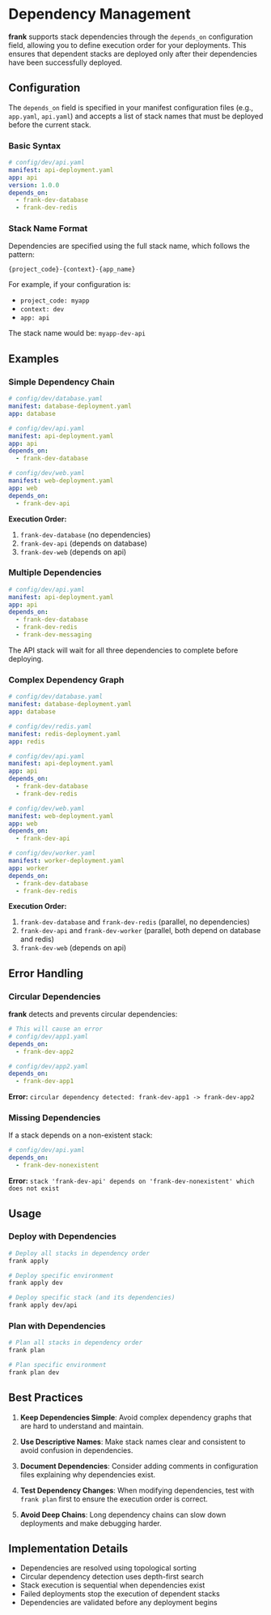 # Dependency Management

**frank** supports stack dependencies through the `depends_on` configuration field, allowing you to define execution order for your deployments. This ensures that dependent stacks are deployed only after their dependencies have been successfully deployed.

## Configuration

The `depends_on` field is specified in your manifest configuration files (e.g., `app.yaml`, `api.yaml`) and accepts a list of stack names that must be deployed before the current stack.

### Basic Syntax

```yaml
# config/dev/api.yaml
manifest: api-deployment.yaml
app: api
version: 1.0.0
depends_on:
  - frank-dev-database
  - frank-dev-redis
```

### Stack Name Format

Dependencies are specified using the full stack name, which follows the pattern:
```
{project_code}-{context}-{app_name}
```

For example, if your configuration is:
- `project_code: myapp`
- `context: dev`
- `app: api`

The stack name would be: `myapp-dev-api`

## Examples

### Simple Dependency Chain

```yaml
# config/dev/database.yaml
manifest: database-deployment.yaml
app: database

# config/dev/api.yaml
manifest: api-deployment.yaml
app: api
depends_on:
  - frank-dev-database

# config/dev/web.yaml
manifest: web-deployment.yaml
app: web
depends_on:
  - frank-dev-api
```

**Execution Order:**
1. `frank-dev-database` (no dependencies)
2. `frank-dev-api` (depends on database)
3. `frank-dev-web` (depends on api)

### Multiple Dependencies

```yaml
# config/dev/api.yaml
manifest: api-deployment.yaml
app: api
depends_on:
  - frank-dev-database
  - frank-dev-redis
  - frank-dev-messaging
```

The API stack will wait for all three dependencies to complete before deploying.

### Complex Dependency Graph

```yaml
# config/dev/database.yaml
manifest: database-deployment.yaml
app: database

# config/dev/redis.yaml
manifest: redis-deployment.yaml
app: redis

# config/dev/api.yaml
manifest: api-deployment.yaml
app: api
depends_on:
  - frank-dev-database
  - frank-dev-redis

# config/dev/web.yaml
manifest: web-deployment.yaml
app: web
depends_on:
  - frank-dev-api

# config/dev/worker.yaml
manifest: worker-deployment.yaml
app: worker
depends_on:
  - frank-dev-database
  - frank-dev-redis
```

**Execution Order:**
1. `frank-dev-database` and `frank-dev-redis` (parallel, no dependencies)
2. `frank-dev-api` and `frank-dev-worker` (parallel, both depend on database and redis)
3. `frank-dev-web` (depends on api)

## Error Handling

### Circular Dependencies

**frank** detects and prevents circular dependencies:

```yaml
# This will cause an error
# config/dev/app1.yaml
depends_on:
  - frank-dev-app2

# config/dev/app2.yaml
depends_on:
  - frank-dev-app1
```

**Error:** `circular dependency detected: frank-dev-app1 -> frank-dev-app2`

### Missing Dependencies

If a stack depends on a non-existent stack:

```yaml
# config/dev/api.yaml
depends_on:
  - frank-dev-nonexistent
```

**Error:** `stack 'frank-dev-api' depends on 'frank-dev-nonexistent' which does not exist`

## Usage

### Deploy with Dependencies

```bash
# Deploy all stacks in dependency order
frank apply

# Deploy specific environment
frank apply dev

# Deploy specific stack (and its dependencies)
frank apply dev/api
```

### Plan with Dependencies

```bash
# Plan all stacks in dependency order
frank plan

# Plan specific environment
frank plan dev
```

## Best Practices

1. **Keep Dependencies Simple**: Avoid complex dependency graphs that are hard to understand and maintain.

2. **Use Descriptive Names**: Make stack names clear and consistent to avoid confusion in dependencies.

3. **Document Dependencies**: Consider adding comments in configuration files explaining why dependencies exist.

4. **Test Dependency Changes**: When modifying dependencies, test with `frank plan` first to ensure the execution order is correct.

5. **Avoid Deep Chains**: Long dependency chains can slow down deployments and make debugging harder.

## Implementation Details

- Dependencies are resolved using topological sorting
- Circular dependency detection uses depth-first search
- Stack execution is sequential when dependencies exist
- Failed deployments stop the execution of dependent stacks
- Dependencies are validated before any deployment begins
